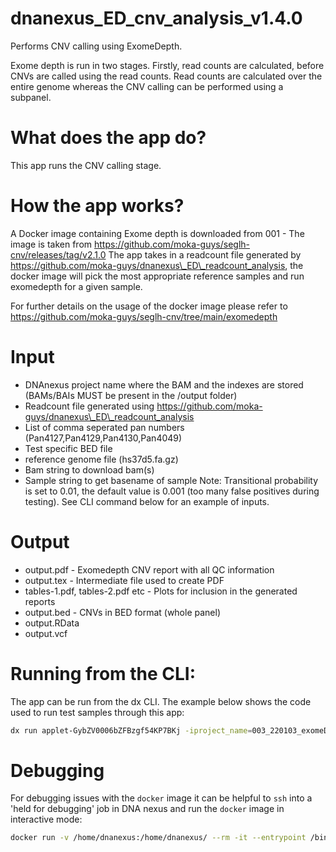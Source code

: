 # dnanexus_ED_cnv_analysis_v1.4.0
Performs CNV calling using ExomeDepth.

Exome depth is run in two stages. Firstly, read counts are calculated, before CNVs are called using the read counts. Read counts are calculated over the entire genome whereas the CNV calling can be performed using a subpanel.

# What does the app do?
This app runs the CNV calling stage.

# How the app works?

A Docker image containing Exome depth is downloaded from 001 - The image is taken from https://github.com/moka-guys/seglh-cnv/releases/tag/v2.1.0
The app takes in a readcount file generated by https://github.com/moka-guys/dnanexus\_ED\_readcount_analysis, the docker image will pick the most appropriate reference samples and run exomedepth for a given sample. 


For further details on the usage of the docker image please refer to https://github.com/moka-guys/seglh-cnv/tree/main/exomedepth

# Input
- DNAnexus project name where the BAM and the indexes are stored (BAMs/BAIs MUST be present in the /output folder)
- Readcount file generated using https://github.com/moka-guys/dnanexus\_ED\_readcount_analysis
- List of comma seperated pan numbers (Pan4127,Pan4129,Pan4130,Pan4049)
- Test specific BED file
- reference genome file (hs37d5.fa.gz)
- Bam string to download bam(s)
- Sample string to get basename of sample
Note: Transitional probability is set to 0.01, the default value is 0.001 (too many false positives during testing).
See CLI command below for an example of inputs.

# Output
- output.pdf - Exomedepth CNV report with all QC information
- output.tex - Intermediate file used to create PDF
- tables-1.pdf, tables-2.pdf etc - Plots for inclusion in the generated reports
- output.bed - CNVs in BED format (whole panel)
- output.RData
- output.vcf

# Running from the CLI:

The app can be run from the dx CLI.  The example below shows the code used to run test samples through this app:

```bash
dx run applet-GybZV0006bZFBzgf54KP7BKj -iproject_name=003_220103_exomeDepth_calling_test -ireadcount_file=project-G6jb1k807Xjj1J984K6kfP13:file-G6kg5q80gvvz37qZ4ZPbvZ8Q -ibamfile_pannumbers=Pan4127,Pan4129,Pan4130,Pan4049 -isubpanel_bed=project-ByfFPz00jy1fk6PjpZ95F27J:file-G6kZpqQ0jy1q1Zk94G3qbVyV -ireference_genome=project-ByfFPz00jy1fk6PjpZ95F27J:file-B6ZY7VG2J35Vfvpkj8y0KZ01 -ibam_str="markdup" -isample_str="_markdup.bam"
```
# Debugging

For debugging issues with the `docker` image it can be helpful to `ssh` into a 'held for debugging' job in DNA nexus and run the `docker` image in interactive mode:

```bash
docker run -v /home/dnanexus:/home/dnanexus/ --rm -it --entrypoint /bin/bash seglh/exomedepth:87fa493
```